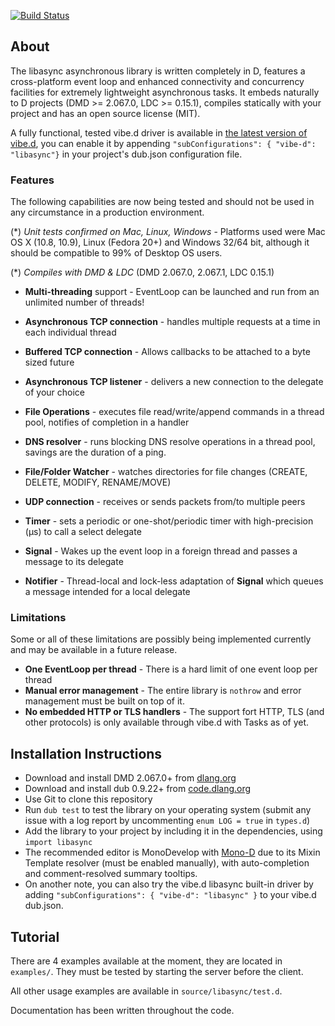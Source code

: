 ﻿[![Build Status](https://travis-ci.org/etcimon/libasync.png)](https://travis-ci.org/etcimon/libasync)

About
-----

The libasync asynchronous library is written completely in D, features a cross-platform event loop and enhanced connectivity and concurrency facilities for extremely lightweight asynchronous tasks. It embeds naturally to D projects (DMD >= 2.067.0, LDC >= 0.15.1), compiles statically with your project and has an open source license (MIT).

A fully functional, tested vibe.d driver is available in [the latest version of vibe.d](https://github.com/rejectedsoftware/vibe.d/), you can enable it by appending `"subConfigurations": { "vibe-d": "libasync"}` in your project's dub.json configuration file.

### Features

The following capabilities are now being tested and should not be used in any circumstance in a production environment.

(*) _Unit tests confirmed on Mac, Linux, Windows_ - Platforms used were Mac OS X (10.8, 10.9), Linux (Fedora 20+) and Windows 32/64 bit, although it should be compatible to 99% of Desktop OS users.

(*) _Compiles with DMD & LDC_ (DMD 2.067.0, 2.067.1, LDC 0.15.1)

- **Multi-threading** support - EventLoop can be launched and run from an unlimited number of threads!

- **Asynchronous TCP connection** - handles multiple requests at a time in each individual thread

- **Buffered TCP connection** - Allows callbacks to be attached to a byte sized future

- **Asynchronous TCP listener** - delivers a new connection to the delegate of your choice

- **File Operations** - executes file read/write/append commands in a thread pool, notifies of completion in a handler

- **DNS resolver** - runs blocking DNS resolve operations in a thread pool, savings are the duration of a ping.

- **File/Folder Watcher** - watches directories for file changes (CREATE, DELETE, MODIFY, RENAME/MOVE)

- **UDP connection** - receives or sends packets from/to multiple peers

- **Timer** - sets a periodic or one-shot/periodic timer with high-precision (μs) to call a select delegate

- **Signal** - Wakes up the event loop in a foreign thread and passes a message to its delegate

- **Notifier** - Thread-local and lock-less adaptation of **Signal** which queues a message intended for a local delegate

### Limitations

Some or all of these limitations are possibly being implemented currently and may be available in a future release.

- **One EventLoop per thread** - There is a hard limit of one event loop per thread
- **Manual error management** - The entire library is `nothrow` and error management must be built on top of it.
- **No embedded HTTP or TLS handlers** - The support fort HTTP, TLS (and other protocols) is only available through vibe.d with Tasks as of yet.

Installation Instructions
-------------------------

- Download and install DMD 2.067.0+ from [dlang.org](http://dlang.org/download.html)
- Download and install dub 0.9.22+ from [code.dlang.org](http://code.dlang.org/download)
- Use Git to clone this repository
- Run `dub test` to test the library on your operating system (submit any issue with a log report by uncommenting `enum LOG = true` in `types.d`)
- Add the library to your project by including it in the dependencies, using `import libasync`
- The recommended editor is MonoDevelop with [Mono-D](http://wiki.dlang.org/Mono-D) due to its Mixin Template resolver (must be enabled manually), with auto-completion and comment-resolved summary tooltips.
- On another note, you can also try the vibe.d libasync built-in driver by adding `"subConfigurations": { "vibe-d": "libasync" }` to your vibe.d dub.json.

Tutorial
--------

There are 4 examples available at the moment, they are located in `examples/`. They must be tested by starting the server before the client.

All other usage examples are available in `source/libasync/test.d`. 

Documentation has been written throughout the code.
